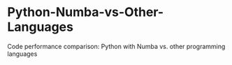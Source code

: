 # Python-Numba-vs-Other-Languages
 Code performance comparison: Python with Numba vs. other programming languages
